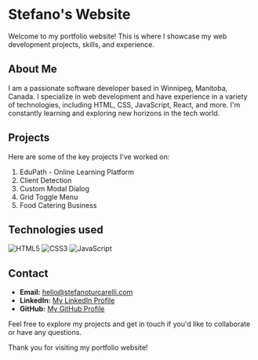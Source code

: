 # Stefano's Website

Welcome to my portfolio website! This is where I showcase my web development projects, skills, and experience.

## About Me

I am a passionate software developer based in Winnipeg, Manitoba, Canada. I specialize in web development and have experience in a variety of technologies, including HTML, CSS, JavaScript, React, and more. I'm constantly learning and exploring new horizons in the tech world.

## Projects

Here are some of the key projects I've worked on:

1. EduPath - Online Learning Platform
2. Client Detection
3. Custom Modal Dialog
4. Grid Toggle Menu
5. Food Catering Business

## Technologies used

![HTML5](https://img.shields.io/badge/html5-%23E34F26.svg?style=for-the-badge&logo=html5&logoColor=white)
![CSS3](https://img.shields.io/badge/css3-%231572B6.svg?style=for-the-badge&logo=css3&logoColor=white)
![JavaScript](https://img.shields.io/badge/javascript-%23323330.svg?style=for-the-badge&logo=javascript&logoColor=%23F7DF1E)

## Contact

- **Email:** hello@stefanoturcarelli.com
- **LinkedIn:** [My LinkedIn Profile](https://www.linkedin.com/in/stefanoturcarelli)
- **GitHub:** [My GitHub Profile](https://github.com/stefanoturcarelli)

Feel free to explore my projects and get in touch if you'd like to collaborate or have any questions.

Thank you for visiting my portfolio website!
